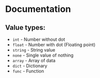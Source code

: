 # Documentation

## Value types:
* `int` - Number without dot
* `float` - Number with dot (Floating point)
* `string` - String value
* `none` - Single value of nothing
* `array` - Array of data
* `dict` - Dictionary
* `func` - Function